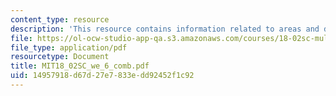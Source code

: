 ```yaml
---
content_type: resource
description: 'This resource contains information related to areas and determinants. '
file: https://ol-ocw-studio-app-qa.s3.amazonaws.com/courses/18-02sc-multivariable-calculus-fall-2010/14957918d67d27e7833edd92452f1c92_MIT18_02SC_we_6_comb.pdf
file_type: application/pdf
resourcetype: Document
title: MIT18_02SC_we_6_comb.pdf
uid: 14957918-d67d-27e7-833e-dd92452f1c92
---
```

